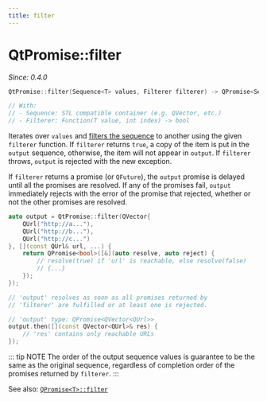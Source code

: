 ```yaml
---
title: filter
---
```


# QtPromise::filter

*Since: 0.4.0*

```cpp
QtPromise::filter(Sequence<T> values, Filterer filterer) -> QPromise<Sequence<T>>

// With:
// - Sequence: STL compatible container (e.g. QVector, etc.)
// - Filterer: Function(T value, int index) -> bool
```

Iterates over `values` and [filters the sequence](https://en.wikipedia.org/wiki/Filter_%28higher-order_function%29)
to another using the given `filterer` function. If `filterer` returns `true`, a copy of the item
is put in the `output` sequence, otherwise, the item will not appear in  `output`. If `filterer`
throws, `output` is rejected with the new exception.

If `filterer` returns a promise (or `QFuture`), the `output` promise is delayed until all the
promises are resolved. If any of the promises fail, `output` immediately rejects with the error
of the promise that rejected, whether or not the other promises are resolved.

```cpp
auto output = QtPromise::filter(QVector{
    QUrl("http://a..."),
    QUrl("http://b..."),
    QUrl("http://c...")
}, [](const QUrl& url, ...) {
    return QPromise<bool>([&](auto resolve, auto reject) {
        // resolve(true) if 'url' is reachable, else resolve(false)
        // {...}
    });
});

// 'output' resolves as soon as all promises returned by
// 'filterer' are fulfilled or at least one is rejected.

// 'output' type: QPromise<QVector<QUrl>>
output.then([](const QVector<QUrl>& res) {
    // 'res' contains only reachable URLs
});
```

::: tip NOTE
The order of the output sequence values is guarantee to be the same as the original
sequence, regardless of completion order of the promises returned by `filterer`.
:::

See also: [`QPromise<T>::filter`](../qpromise/filter.md)
